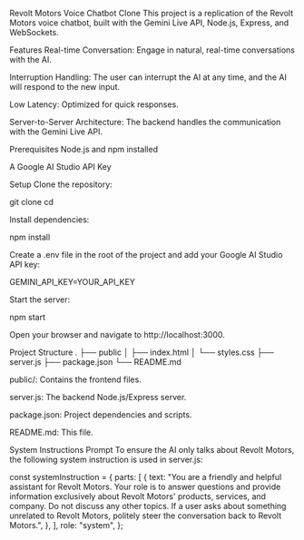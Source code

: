 Revolt Motors Voice Chatbot Clone
This project is a replication of the Revolt Motors voice chatbot, built with the Gemini Live API, Node.js, Express, and WebSockets.

Features
Real-time Conversation: Engage in natural, real-time conversations with the AI.

Interruption Handling: The user can interrupt the AI at any time, and the AI will respond to the new input.

Low Latency: Optimized for quick responses.

Server-to-Server Architecture: The backend handles the communication with the Gemini Live API.

Prerequisites
Node.js and npm installed

A Google AI Studio API Key

Setup
Clone the repository:

git clone <your-repo-link>
cd <your-repo-folder>

Install dependencies:

npm install

Create a .env file in the root of the project and add your Google AI Studio API key:

GEMINI_API_KEY=YOUR_API_KEY

Start the server:

npm start

Open your browser and navigate to http://localhost:3000.

Project Structure
.
├── public
│   ├── index.html
│   └── styles.css
├── server.js
├── package.json
└── README.md

public/: Contains the frontend files.

server.js: The backend Node.js/Express server.

package.json: Project dependencies and scripts.

README.md: This file.

System Instructions Prompt
To ensure the AI only talks about Revolt Motors, the following system instruction is used in server.js:

const systemInstruction = {
  parts: [
    {
      text: "You are a friendly and helpful assistant for Revolt Motors. Your role is to answer questions and provide information exclusively about Revolt Motors' products, services, and company. Do not discuss any other topics. If a user asks about something unrelated to Revolt Motors, politely steer the conversation back to Revolt Motors.",
    },
  ],
  role: "system",
};
